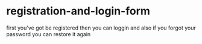 # registration-and-login-form
first you've got be registered then you can loggin and also if you forgot your password you can restore it again
